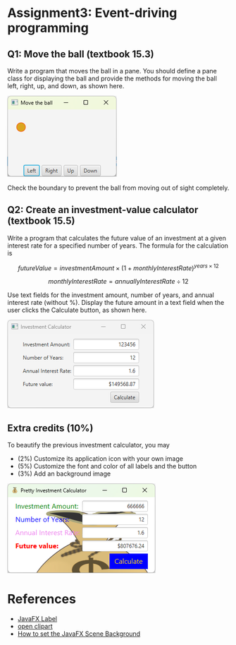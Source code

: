 # Assignment3: Event-driving programming

## Q1: Move the ball (textbook 15.3)
Write a program that moves the ball in a pane. You should define a pane class for displaying the ball and provide the methods for moving the ball left, right, up, and down, as shown here. 

![move the ball](./images/moveball.png)

Check the boundary to prevent the ball from moving out of sight completely.

## Q2: Create an investment-value calculator (textbook 15.5)
Write a program that calculates the future value of an investment at a given interest rate for a specified number of years. The formula for the calculation is

$$futureValue = investmentAmount × (1 + monthlyInterestRate)^{years×12}$$

$$monthlyInterestRate = annuallyInterestRate \div 12$$

Use text fields for the investment amount, number of years, and annual interest rate (without %). Display the future amount in a text field when the user clicks the Calculate button, as shown here.

![investment-value calculator](./images/InvestmentCalculator.png)


## Extra credits (10%)
To beautify the previous investment calculator, you may 
* (2%) Customize its application icon with your own image
* (5%) Customize the font and color of all labels and the button
* (3%) Add an background image

![pretty calculator](./images/etra.png)

# References
* [JavaFX Label](https://jenkov.com/tutorials/javafx/label.html)
* [open clipart](https://openclipart.org/)
* [How to set the JavaFX Scene Background](https://edencoding.com/scene-background/)